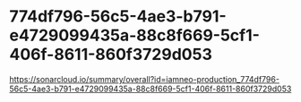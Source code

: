 # 774df796-56c5-4ae3-b791-e4729099435a-88c8f669-5cf1-406f-8611-860f3729d053
https://sonarcloud.io/summary/overall?id=iamneo-production_774df796-56c5-4ae3-b791-e4729099435a-88c8f669-5cf1-406f-8611-860f3729d053
